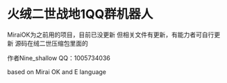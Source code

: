 # 火绒二世战地1QQ群机器人


MiraiOK为之前用的项目，目前已没更新 但相关文件有更新，有能力者可自行更新
源码在绒二世压缩包里面的

作者Nine_shallow QQ：1005734036 

based on Mirai OK
and E language
